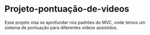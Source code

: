 # Projeto-pontuação-de-videos
 Esse projeto visa se aprofundar nós padrões do MVC, onde temos um sistema de pontuação para diferentes vídeos assistidos.
